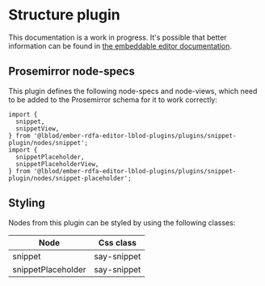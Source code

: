# Structure plugin

This documentation is a work in progress.
It's possible that better information can be found in [the embeddable editor documentation](https://github.com/lblod/frontend-embeddable-notule-editor/tree/master/docs/plugins).

## Prosemirror node-specs

This plugin defines the following node-specs and node-views, which need to be added to the Prosemirror schema for it to work correctly:

```
import {
  snippet,
  snippetView,
} from '@lblod/ember-rdfa-editor-lblod-plugins/plugins/snippet-plugin/nodes/snippet';
import {
  snippetPlaceholder,
  snippetPlaceholderView,
} from '@lblod/ember-rdfa-editor-lblod-plugins/plugins/snippet-plugin/nodes/snippet-placeholder';
```

## Styling

Nodes from this plugin can be styled by using the following classes:

| Node | Css class |
|---|---|
| snippet | say-snippet |
| snippetPlaceholder | say-snippet |

